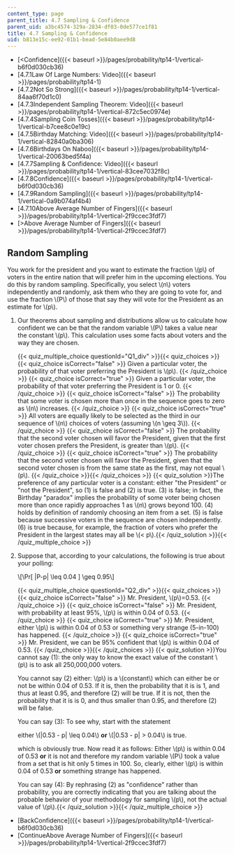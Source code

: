 ```yaml
---
content_type: page
parent_title: 4.7 Sampling & Confidence
parent_uid: a3bc4574-329a-2834-df03-0de577ce1f81
title: 4.7 Sampling & Confidence
uid: b813e15c-ee92-01b1-bead-5e84b0aee9d8
---
```


*   [<Confidence]({{< baseurl >}}/pages/probability/tp14-1/vertical-b6f0d030cb36)
*   [4.7.1Law Of Large Numbers: Video]({{< baseurl >}}/pages/probability/tp14-1)
*   [4.7.2Not So Strong]({{< baseurl >}}/pages/probability/tp14-1/vertical-84aa6f70d1c0)
*   [4.7.3Independent Sampling Theorem: Video]({{< baseurl >}}/pages/probability/tp14-1/vertical-872c5ec0974e)
*   [4.7.4Sampling Coin Tosses]({{< baseurl >}}/pages/probability/tp14-1/vertical-b7cee8c0e19c)
*   [4.7.5Birthday Matching: Video]({{< baseurl >}}/pages/probability/tp14-1/vertical-82840a0ba306)
*   [4.7.6Birthdays On Naboo]({{< baseurl >}}/pages/probability/tp14-1/vertical-20063bed5f4a)
*   [4.7.7Sampling & Confidence: Video]({{< baseurl >}}/pages/probability/tp14-1/vertical-83cee7032f8c)
*   [4.7.8Confidence]({{< baseurl >}}/pages/probability/tp14-1/vertical-b6f0d030cb36)
*   [4.7.9Random Sampling]({{< baseurl >}}/pages/probability/tp14-1/vertical-0a9b074af4b4)
*   [4.7.10Above Average Number of Fingers]({{< baseurl >}}/pages/probability/tp14-1/vertical-2f9ccec3fdf7)
*   [\>Above Average Number of Fingers]({{< baseurl >}}/pages/probability/tp14-1/vertical-2f9ccec3fdf7)

Random Sampling
---------------

  

You work for the president and you want to estimate the fraction \\(p\\) of voters in the entire nation that will prefer him in the upcoming elections. You do this by random sampling. Specifically, you select \\(n\\) voters independently and randomly, ask them who they are going to vote for, and use the fraction \\(P\\) of those that say they will vote for the President as an estimate for \\(p\\).

1.  Our theorems about sampling and distributions allow us to calculate how confident we can be that the random variable \\(P\\) takes a value near the constant \\(p\\). This calculation uses some facts about voters and the way they are chosen.
    
    {{< quiz_multiple_choice questionId="Q1_div" >}}{{< quiz_choices >}}{{< quiz_choice isCorrect="false" >}}&nbsp;Given a particular voter, the probability of that voter preferring the President is \\(p\\).&nbsp;{{< /quiz_choice >}}
    {{< quiz_choice isCorrect="true" >}}&nbsp;Given a particular voter, the probability of that voter preferring the President is 1 or 0.&nbsp;{{< /quiz_choice >}}
    {{< quiz_choice isCorrect="false" >}}&nbsp;The probability that some voter is chosen more than once in the sequence goes to zero as \\(n\\) increases.&nbsp;{{< /quiz_choice >}}
    {{< quiz_choice isCorrect="true" >}}&nbsp;All voters are equally likely to be selected as the third in our sequence of \\(n\\) choices of voters (assuming \\(n \\geq 3\\)).&nbsp;{{< /quiz_choice >}}
    {{< quiz_choice isCorrect="false" >}}&nbsp;The probability that the second voter chosen will favor the President, given that the first voter chosen prefers the President, is greater than \\(p\\).&nbsp;{{< /quiz_choice >}}
    {{< quiz_choice isCorrect="true" >}}&nbsp;The probability that the second voter chosen will favor the President, given that the second voter chosen is from the same state as the first, may not equal \\(p\\).&nbsp;{{< /quiz_choice >}}{{< /quiz_choices >}}
    {{< quiz_solution >}}The preference of any particular voter is a constant: either "the President" or "not the President", so (1) is false and (2) is true. (3) is false; in fact, the Birthday "paradox" implies the probability of some voter being chosen more than once rapidly approaches 1 as \\(n\\) grows beyond 100. (4) holds by definition of randomly choosing an item from a set. (5) is false because successive voters in the sequence are chosen independently. (6) is true because, for example, the fraction of voters who prefer the President in the largest states may all be \\(< p\\).{{< /quiz_solution >}}{{< /quiz_multiple_choice >}}
  
3.  Suppose that, according to your calculations, the following is true about your polling:
    
    \\\[\\Pr\[ |P-p| \\leq 0.04 \] \\geq 0.95\\\]
    
    {{< quiz_multiple_choice questionId="Q2_div" >}}{{< quiz_choices >}}{{< quiz_choice isCorrect="false" >}}&nbsp;Mr. President, \\(p\\)=0.53.&nbsp;{{< /quiz_choice >}}
    {{< quiz_choice isCorrect="false" >}}&nbsp;Mr. President, with probability at least 95%, \\(p\\) is within 0.04 of 0.53.&nbsp;{{< /quiz_choice >}}
    {{< quiz_choice isCorrect="true" >}}&nbsp;Mr. President, either \\(p\\) is within 0.04 of 0.53 or something very strange (5-in-100) has happened.&nbsp;{{< /quiz_choice >}}
    {{< quiz_choice isCorrect="true" >}}&nbsp;Mr. President, we can be 95% confident that \\(p\\) is within 0.04 of 0.53.&nbsp;{{< /quiz_choice >}}{{< /quiz_choices >}}
    {{< quiz_solution >}}You cannot say (1): the only way to know the exact value of the constant \\(p\\) is to ask all 250,000,000 voters.
    
    You cannot say (2) either: \\(p\\) is a \\(constant\\) which can either be or not be within 0.04 of 0.53. If it is, then the probability that it is is 1, and thus at least 0.95, and therefore (2) will be true. If it is not, then the probability that it is is 0, and thus smaller than 0.95, and therefore (2) will be false.
    
    You can say (3): To see why, start with the statement
    
    either \\(|0.53 - p| \\leq 0.04\\) **or** \\(|0.53 - p| > 0.04\\) is true.
    
    which is obviously true. Now read it as follows: Either \\(p\\) is within 0.04 of 0.53 **or** it is not and therefore my random variable \\(P\\) took a value from a set that is hit only 5 times in 100. So, clearly, either \\(p\\) is within 0.04 of 0.53 **or** something strange has happened.
    
    You can say (4): By rephrasing (2) as "confidence" rather than probability, you are correctly indicating that you are talking about the probable behavior of your methodology for sampling \\(p\\), not the actual value of \\(p\\).{{< /quiz_solution >}}{{< /quiz_multiple_choice >}}

*   [BackConfidence]({{< baseurl >}}/pages/probability/tp14-1/vertical-b6f0d030cb36)
*   [ContinueAbove Average Number of Fingers]({{< baseurl >}}/pages/probability/tp14-1/vertical-2f9ccec3fdf7)